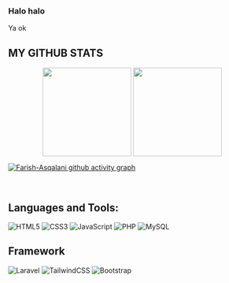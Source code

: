 <h3>Halo halo</h3>

Ya ok

## MY GITHUB STATS

<p align="center">
  <img height="180em" src="https://github-readme-stats.vercel.app/api?username=Farish-Asqalani&show_icons=true&theme=tokyo-night" align="center"/>
  <img height="180em" src="https://github-readme-stats.vercel.app/api/top-langs?username=Farish-Asqalani&show_icons=true&locale=en&layout=compact&theme=tokyo-night" align="center"/>
</p>

[![Farish-Asqalani github activity graph](https://activity-graph.herokuapp.com/graph?username=Farish-Asqalani&theme=tokyo-night)](https://github.com/Farish-Asqalani/github-readme-activity-graph)

<br>

## Languages and Tools:
![HTML5](https://img.shields.io/badge/html5-%23E34F26.svg?style=for-the-badge&logo=html5&logoColor=white) ![CSS3](https://img.shields.io/badge/css3-%231572B6.svg?style=for-the-badge&logo=css3&logoColor=white) ![JavaScript](https://img.shields.io/badge/javascript-%23323330.svg?style=for-the-badge&logo=javascript&logoColor=%23F7DF1E) ![PHP](https://img.shields.io/badge/php-%23777BB4.svg?style=for-the-badge&logo=php&logoColor=white) 
![MySQL](https://img.shields.io/badge/mysql-%2300f.svg?style=for-the-badge&logo=mysql&logoColor=white)

## Framework
![Laravel](https://img.shields.io/badge/laravel-%23FF2D20.svg?style=for-the-badge&logo=laravel&logoColor=white)
![TailwindCSS](https://img.shields.io/badge/tailwindcss-%2338B2AC.svg?style=for-the-badge&logo=tailwind-css&logoColor=white)
![Bootstrap](https://img.shields.io/badge/bootstrap-%23563D7C.svg?style=for-the-badge&logo=bootstrap&logoColor=white)
